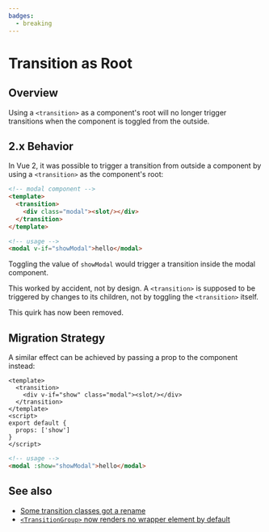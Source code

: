```yaml
---
badges:
  - breaking
---
```


# Transition as Root <MigrationBadges :badges="$frontmatter.badges" />

## Overview

Using a `<transition>` as a component's root will no longer trigger transitions when the component is toggled from the outside.

## 2.x Behavior

In Vue 2, it was possible to trigger a transition from outside a component by using a `<transition>` as the component's root:

```html
<!-- modal component -->
<template>
  <transition>
    <div class="modal"><slot/></div>
  </transition>
</template>
```

```html
<!-- usage -->
<modal v-if="showModal">hello</modal>
```

Toggling the value of `showModal` would trigger a transition inside the modal component.

This worked by accident, not by design. A `<transition>` is supposed to be triggered by changes to its children, not by toggling the `<transition>` itself.

This quirk has now been removed.

## Migration Strategy

A similar effect can be achieved by passing a prop to the component instead:

```vue
<template>
  <transition>
    <div v-if="show" class="modal"><slot/></div>
  </transition>
</template>
<script>
export default {
  props: ['show']
}
</script>
```

```html
<!-- usage -->
<modal :show="showModal">hello</modal>
```

## See also

- [Some transition classes got a rename](/guide/migration/transition.html)
- [`<TransitionGroup>` now renders no wrapper element by default](/guide/migration/transition-group.html)
